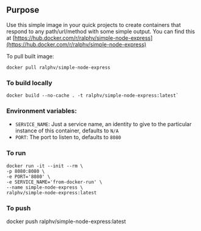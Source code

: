 ## Purpose

Use this simple image in your quick projects to create containers that respond to any path/url/method with some simple output.
You can find this at [https://hub.docker.com/r/ralphv/simple-node-express](https://hub.docker.com/r/ralphv/simple-node-express)

To pull built image:
```shell
docker pull ralphv/simple-node-express
```

### To build locally

```shell
docker build --no-cache . -t ralphv/simple-node-express:latest`
```

### Environment variables:

* `SERVICE_NAME`: Just a service name, an identity to give to the particular instance of this container, defaults to `N/A`
* `PORT`: The port to listen to, defaults to `8080`

### To run

```shell
docker run -it --init --rm \
-p 8080:8080 \
-e PORT='8080' \
-e SERVICE_NAME='from-docker-run' \
--name simple-node-express \
ralphv/simple-node-express:latest
```

### To push
docker push ralphv/simple-node-express:latest
